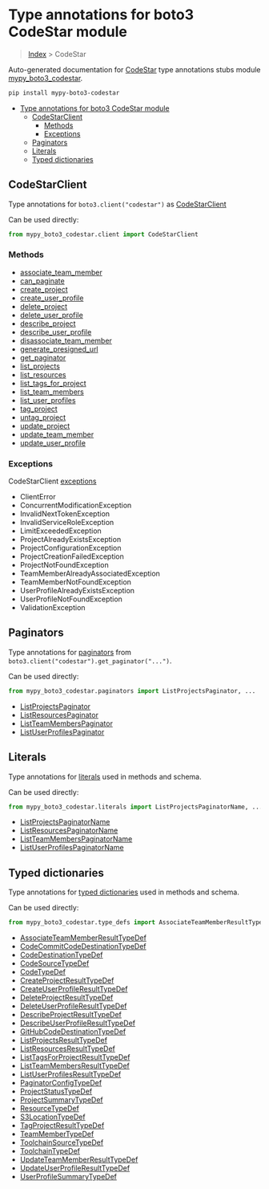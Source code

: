 # Type annotations for boto3 CodeStar module

> [Index](..) > CodeStar

Auto-generated documentation for
[CodeStar](https://boto3.amazonaws.com/v1/documentation/api/1.17.78/reference/services/codestar.html#CodeStar)
type annotations stubs module
[mypy_boto3_codestar](https://pypi.org/project/mypy-boto3-codestar/).

```bash
pip install mypy-boto3-codestar
```

- [Type annotations for boto3 CodeStar module](#type-annotations-for-boto3-codestar-module)
  - [CodeStarClient](#codestarclient)
    - [Methods](#methods)
    - [Exceptions](#exceptions)
  - [Paginators](#paginators)
  - [Literals](#literals)
  - [Typed dictionaries](#typed-dictionaries)

## CodeStarClient

Type annotations for `boto3.client("codestar")` as
[CodeStarClient](./client.md)

Can be used directly:

```python
from mypy_boto3_codestar.client import CodeStarClient
```

### Methods

- [associate_team_member](./client.md#associate_team_member)
- [can_paginate](./client.md#can_paginate)
- [create_project](./client.md#create_project)
- [create_user_profile](./client.md#create_user_profile)
- [delete_project](./client.md#delete_project)
- [delete_user_profile](./client.md#delete_user_profile)
- [describe_project](./client.md#describe_project)
- [describe_user_profile](./client.md#describe_user_profile)
- [disassociate_team_member](./client.md#disassociate_team_member)
- [generate_presigned_url](./client.md#generate_presigned_url)
- [get_paginator](./client.md#get_paginator)
- [list_projects](./client.md#list_projects)
- [list_resources](./client.md#list_resources)
- [list_tags_for_project](./client.md#list_tags_for_project)
- [list_team_members](./client.md#list_team_members)
- [list_user_profiles](./client.md#list_user_profiles)
- [tag_project](./client.md#tag_project)
- [untag_project](./client.md#untag_project)
- [update_project](./client.md#update_project)
- [update_team_member](./client.md#update_team_member)
- [update_user_profile](./client.md#update_user_profile)

### Exceptions

CodeStarClient [exceptions](./client.md#exceptions)

- ClientError
- ConcurrentModificationException
- InvalidNextTokenException
- InvalidServiceRoleException
- LimitExceededException
- ProjectAlreadyExistsException
- ProjectConfigurationException
- ProjectCreationFailedException
- ProjectNotFoundException
- TeamMemberAlreadyAssociatedException
- TeamMemberNotFoundException
- UserProfileAlreadyExistsException
- UserProfileNotFoundException
- ValidationException

## Paginators

Type annotations for [paginators](./paginators.md) from
`boto3.client("codestar").get_paginator("...")`.

Can be used directly:

```python
from mypy_boto3_codestar.paginators import ListProjectsPaginator, ...
```

- [ListProjectsPaginator](./paginators.md#listprojectspaginator)
- [ListResourcesPaginator](./paginators.md#listresourcespaginator)
- [ListTeamMembersPaginator](./paginators.md#listteammemberspaginator)
- [ListUserProfilesPaginator](./paginators.md#listuserprofilespaginator)

## Literals

Type annotations for [literals](./literals.md) used in methods and schema.

Can be used directly:

```python
from mypy_boto3_codestar.literals import ListProjectsPaginatorName, ...
```

- [ListProjectsPaginatorName](./literals.md#listprojectspaginatorname)
- [ListResourcesPaginatorName](./literals.md#listresourcespaginatorname)
- [ListTeamMembersPaginatorName](./literals.md#listteammemberspaginatorname)
- [ListUserProfilesPaginatorName](./literals.md#listuserprofilespaginatorname)

## Typed dictionaries

Type annotations for [typed dictionaries](./type_defs.md) used in methods and
schema.

Can be used directly:

```python
from mypy_boto3_codestar.type_defs import AssociateTeamMemberResultTypeDef, ...
```

- [AssociateTeamMemberResultTypeDef](./type_defs.md#associateteammemberresulttypedef)
- [CodeCommitCodeDestinationTypeDef](./type_defs.md#codecommitcodedestinationtypedef)
- [CodeDestinationTypeDef](./type_defs.md#codedestinationtypedef)
- [CodeSourceTypeDef](./type_defs.md#codesourcetypedef)
- [CodeTypeDef](./type_defs.md#codetypedef)
- [CreateProjectResultTypeDef](./type_defs.md#createprojectresulttypedef)
- [CreateUserProfileResultTypeDef](./type_defs.md#createuserprofileresulttypedef)
- [DeleteProjectResultTypeDef](./type_defs.md#deleteprojectresulttypedef)
- [DeleteUserProfileResultTypeDef](./type_defs.md#deleteuserprofileresulttypedef)
- [DescribeProjectResultTypeDef](./type_defs.md#describeprojectresulttypedef)
- [DescribeUserProfileResultTypeDef](./type_defs.md#describeuserprofileresulttypedef)
- [GitHubCodeDestinationTypeDef](./type_defs.md#githubcodedestinationtypedef)
- [ListProjectsResultTypeDef](./type_defs.md#listprojectsresulttypedef)
- [ListResourcesResultTypeDef](./type_defs.md#listresourcesresulttypedef)
- [ListTagsForProjectResultTypeDef](./type_defs.md#listtagsforprojectresulttypedef)
- [ListTeamMembersResultTypeDef](./type_defs.md#listteammembersresulttypedef)
- [ListUserProfilesResultTypeDef](./type_defs.md#listuserprofilesresulttypedef)
- [PaginatorConfigTypeDef](./type_defs.md#paginatorconfigtypedef)
- [ProjectStatusTypeDef](./type_defs.md#projectstatustypedef)
- [ProjectSummaryTypeDef](./type_defs.md#projectsummarytypedef)
- [ResourceTypeDef](./type_defs.md#resourcetypedef)
- [S3LocationTypeDef](./type_defs.md#s3locationtypedef)
- [TagProjectResultTypeDef](./type_defs.md#tagprojectresulttypedef)
- [TeamMemberTypeDef](./type_defs.md#teammembertypedef)
- [ToolchainSourceTypeDef](./type_defs.md#toolchainsourcetypedef)
- [ToolchainTypeDef](./type_defs.md#toolchaintypedef)
- [UpdateTeamMemberResultTypeDef](./type_defs.md#updateteammemberresulttypedef)
- [UpdateUserProfileResultTypeDef](./type_defs.md#updateuserprofileresulttypedef)
- [UserProfileSummaryTypeDef](./type_defs.md#userprofilesummarytypedef)
